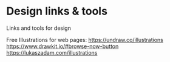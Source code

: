 # Design links & tools
Links and tools for design


Free Illustrations for web pages:
https://undraw.co/illustrations
https://www.drawkit.io/#browse-now-button
https://lukaszadam.com/illustrations
